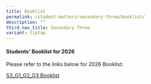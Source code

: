 ```yaml
---
title: Booklist
permalink: /student-matters/secondary-three/booklist/
description: ""
third_nav_title: Secondary Three
variant: tiptap
---
```

<h4><strong>Students' Booklist for 2026</strong></h4>
<p>Please refer to the links below for 2026 Booklist:</p>
<p><a href="/files/Booklist 2026/S3_G1_G2_G3.pdf" rel="noopener nofollow" target="_blank">S3_G1_G2_G3 Booklist</a>
</p>